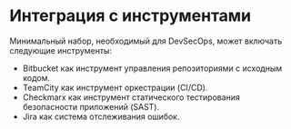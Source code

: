 # Интеграция с инструментами
Минимальный набор, необходимый для DevSecOps, может включать следующие инструменты:

* Bitbucket как инструмент управления репозиториями с исходным кодом.
* TeamCity как инструмент оркестрации (CI/CD).
* Checkmarx как инструмент статического тестирования безопасности приложений (SAST).
* Jira как система отслеживания ошибок.
